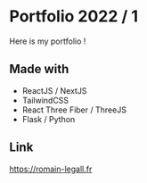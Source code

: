 
# Portfolio 2022 / 1

Here is my portfolio !




## Made with

- ReactJS / NextJS
- TailwindCSS
- React Three Fiber / ThreeJS
- Flask / Python


## Link

https://romain-legall.fr
